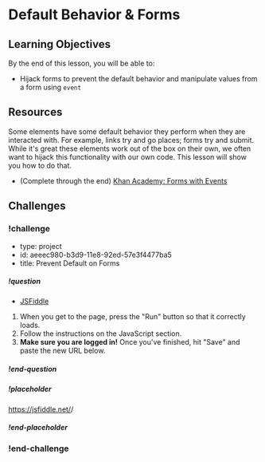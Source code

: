 # Default Behavior & Forms

## Learning Objectives

By the end of this lesson, you will be able to:

* Hijack forms to prevent the default behavior and manipulate values from a form using `event`

## Resources

Some elements have some default behavior they perform when they are interacted with. For example, links try and go places; forms try and submit. While it's great these elements work out of the box on their own, we often want to hijack this functionality with our own code. This lesson will show you how to do that.

* (Complete through the end) [Khan Academy: Forms with Events](https://www.khanacademy.org/computing/computer-programming/html-css-js/html-js-dom-events/p/processing-forms-with-events)

## Challenges

<!-- Question -->

### !challenge

* type: project
* id: aeeec980-b3d9-11e8-92ed-57e3f4477ba5
* title: Prevent Default on Forms

##### !question

* [JSFiddle](https://jsfiddle.net/gh/get/library/pure/gSchool/g67_fiddles/tree/master/form-prevent-default)

1. When you get to the page, press the "Run" button so that it correctly loads.
1. Follow the instructions on the JavaScript section.
1. **Make sure you are logged in!** Once you've finished, hit "Save" and paste the new URL below.

##### !end-question

##### !placeholder

https://jsfiddle.net/<username>/<fiddle-id>

##### !end-placeholder

### !end-challenge
